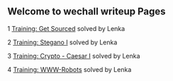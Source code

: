 ## Welcome to wechall writeup Pages

1 [Training: Get Sourced](https://kunting520.github.io/wechall/challenge/training//get_sourced) solved by Lenka

2 [Training: Stegano I](https://kunting520.github.io/wechall/challenge/training/stegano1) solved by Lenka

3 [Training: Crypto - Caesar I](https://kunting520.github.io/wechall/challenge/training/crypto/caesar) solved by Lenka

4 [Training: WWW-Robots](https://kunting520.github.io/wechall/challenge/training/www/robots) solved by Lenka